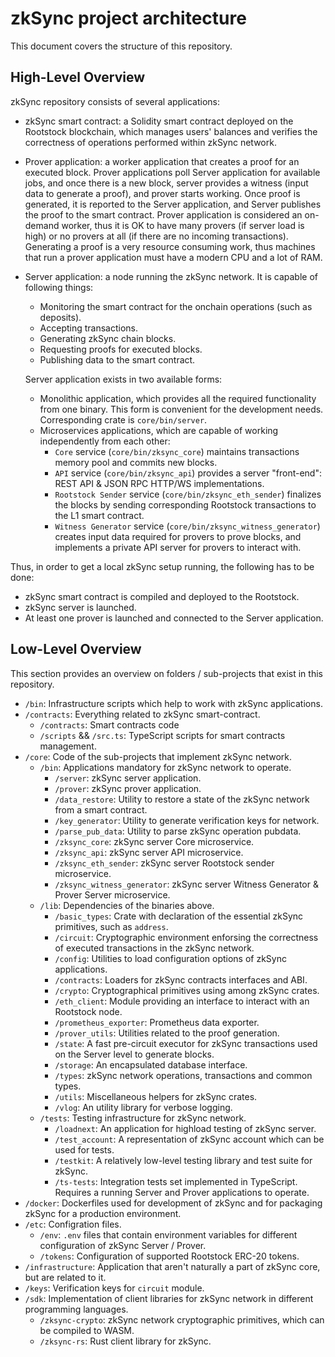 # zkSync project architecture

This document covers the structure of this repository.

## High-Level Overview

zkSync repository consists of several applications:

- zkSync smart contract: a Solidity smart contract deployed on the Rootstock blockchain, which manages users' balances
  and verifies the correctness of operations performed within zkSync network.
- Prover application: a worker application that creates a proof for an executed block. Prover applications poll Server
  application for available jobs, and once there is a new block, server provides a witness (input data to generate a
  proof), and prover starts working. Once proof is generated, it is reported to the Server application, and Server
  publishes the proof to the smart contract. Prover application is considered an on-demand worker, thus it is OK to have
  many provers (if server load is high) or no provers at all (if there are no incoming transactions). Generating a proof
  is a very resource consuming work, thus machines that run a prover application must have a modern CPU and a lot of
  RAM.
- Server application: a node running the zkSync network. It is capable of following things:

  - Monitoring the smart contract for the onchain operations (such as deposits).
  - Accepting transactions.
  - Generating zkSync chain blocks.
  - Requesting proofs for executed blocks.
  - Publishing data to the smart contract.

  Server application exists in two available forms:

  - Monolithic application, which provides all the required functionality from one binary. This form is convenient for
    the development needs. Corresponding crate is `core/bin/server`.
  - Microservices applications, which are capable of working independently from each other:
    - `Core` service (`core/bin/zksync_core`) maintains transactions memory pool and commits new blocks.
    - `API` service (`core/bin/zksync_api`) provides a server "front-end": REST API & JSON RPC HTTP/WS implementations.
    - `Rootstock Sender` service (`core/bin/zksync_eth_sender`) finalizes the blocks by sending corresponding Rootstock
      transactions to the L1 smart contract.
    - `Witness Generator` service (`core/bin/zksync_witness_generator`) creates input data required for provers to prove
      blocks, and implements a private API server for provers to interact with.

Thus, in order to get a local zkSync setup running, the following has to be done:

- zkSync smart contract is compiled and deployed to the Rootstock.
- zkSync server is launched.
- At least one prover is launched and connected to the Server application.

## Low-Level Overview

This section provides an overview on folders / sub-projects that exist in this repository.

- `/bin`: Infrastructure scripts which help to work with zkSync applications.
- `/contracts`: Everything related to zkSync smart-contract.
  - `/contracts`: Smart contracts code
  - `/scripts` && `/src.ts`: TypeScript scripts for smart contracts management.
- `/core`: Code of the sub-projects that implement zkSync network.
  - `/bin`: Applications mandatory for zkSync network to operate.
    - `/server`: zkSync server application.
    - `/prover`: zkSync prover application.
    - `/data_restore`: Utility to restore a state of the zkSync network from a smart contract.
    - `/key_generator`: Utility to generate verification keys for network.
    - `/parse_pub_data`: Utility to parse zkSync operation pubdata.
    - `/zksync_core`: zkSync server Core microservice.
    - `/zksync_api`: zkSync server API microservice.
    - `/zksync_eth_sender`: zkSync server Rootstock sender microservice.
    - `/zksync_witness_generator`: zkSync server Witness Generator & Prover Server microservice.
  - `/lib`: Dependencies of the binaries above.
    - `/basic_types`: Crate with declaration of the essential zkSync primitives, such as `address`.
    - `/circuit`: Cryptographic environment enforsing the correctness of executed transactions in the zkSync network.
    - `/config`: Utilities to load configuration options of zkSync applications.
    - `/contracts`: Loaders for zkSync contracts interfaces and ABI.
    - `/crypto`: Cryptographical primitives using among zkSync crates.
    - `/eth_client`: Module providing an interface to interact with an Rootstock node.
    - `/prometheus_exporter`: Prometheus data exporter.
    - `/prover_utils`: Utilities related to the proof generation.
    - `/state`: A fast pre-circuit executor for zkSync transactions used on the Server level to generate blocks.
    - `/storage`: An encapsulated database interface.
    - `/types`: zkSync network operations, transactions and common types.
    - `/utils`: Miscellaneous helpers for zkSync crates.
    - `/vlog`: An utility library for verbose logging.
  - `/tests`: Testing infrastructure for zkSync network.
    - `/loadnext`: An application for highload testing of zkSync server.
    - `/test_account`: A representation of zkSync account which can be used for tests.
    - `/testkit`: A relatively low-level testing library and test suite for zkSync.
    - `/ts-tests`: Integration tests set implemented in TypeScript. Requires a running Server and Prover applications to
      operate.
- `/docker`: Dockerfiles used for development of zkSync and for packaging zkSync for a production environment.
- `/etc`: Configration files.
  - `/env`: `.env` files that contain environment variables for different configuration of zkSync Server / Prover.
  - `/tokens`: Configuration of supported Rootstock ERC-20 tokens.
- `/infrastructure`: Application that aren't naturally a part of zkSync core, but are related to it.
- `/keys`: Verification keys for `circuit` module.
- `/sdk`: Implementation of client libraries for zkSync network in different programming languages.
  - `/zksync-crypto`: zkSync network cryptographic primitives, which can be compiled to WASM.
  - `/zksync-rs`: Rust client library for zkSync.
